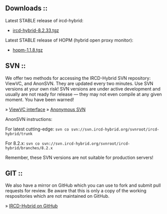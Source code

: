 ## Downloads ::

Latest STABLE release of ircd-hybrid:

* [ircd-hybrid-8.2.33.tgz](https://github.com/ircd-hybrid/ircd-hybrid/archive/8.2.33.tar.gz)

<!--
Latest BETA release:

* [ircd-hybrid-8.2.0rc2.tgz](https://github.com/ircd-hybrid/ircd-hybrid/archive/8.2.0rc2.tar.gz)
-->

Latest STABLE release of HOPM (hybrid open proxy monitor):

* [hopm-1.1.8.tgz](https://github.com/ircd-hybrid/hopm/archive/1.1.8.tar.gz)

<!--
Latest BETA release of HOPM (hybrid open proxy monitor):

* [hopm-1.1.0beta1.tgz](https://github.com/ircd-hybrid/hopm/archive/1.1.0beta1.tar.gz)
-->

## SVN ::

We offer two methods for accessing the IRCD-Hybrid SVN repository: ViewVC, and AnonSVN. They are updated every two minutes. Use SVN versions at your own risk! SVN versions are under active development and usually are not ready for release &mdash; they may not even compile at any given moment. You have been warned!

&raquo; [ViewVC interface](https://svn.ircd-hybrid.org/viewcvs.cgi/)
&raquo; [Anonymous SVN](http://subversion.apache.org/)

AnonSVN instructions:

For latest cutting-edge:
`svn co svn://svn.ircd-hybrid.org/svnroot/ircd-hybrid/trunk`

For 8.2.x:
`svn co svn://svn.ircd-hybrid.org/svnroot/ircd-hybrid/branches/8.2.x`

Remember, these SVN versions are not suitable for production servers!

## GIT ::

We also have a mirror on GitHub which you can use to fork and submit pull requests for review. Be aware that this is only a copy of the working respositories which are not maintained on GitHub.

&raquo; [IRCD-Hybrid on GitHub](https://github.com/ircd-hybrid)
